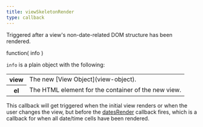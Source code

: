 ```yaml
---
title: viewSkeletonRender
type: callback
---
```


Triggered after a view's non-date-related DOM structure has been rendered.

<div class='spec' markdown='1'>
function( info )
</div>

`info` is a plain object with the following:

<table>

<tr>
<th>view</th>
<td markdown='1'>
The new [View Object](view-object).
</td>
</tr>

<tr>
<th>el</th>
<td markdown='1'>
The HTML element for the container of the new view.
</td>
</tr>

</table>

This callback will get triggered when the initial view renders or when the user changes the view, but before the [datesRender](datesRender) callback fires, which is a callback for when all date/time cells have been rendered.
